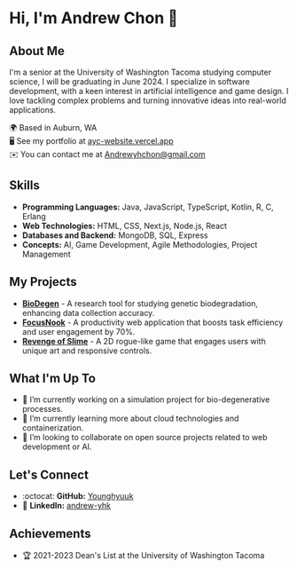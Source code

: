 # Hi, I'm Andrew Chon 👋

## About Me
I'm a senior at the University of Washington Tacoma studying computer science, I will be graduating in June 2024. I specialize in software development, with a keen interest in artificial intelligence and game design. I love tackling complex problems and turning innovative ideas into real-world applications.

🌍  Based in Auburn, WA  
🖥️  See my portfolio at [ayc-website.vercel.app](https://ayc-website.vercel.app/)  
✉️  You can contact me at [Andrewyhchon@gmail.com](mailto:Andrewyhchon@gmail.com)

## Skills
- **Programming Languages:** Java, JavaScript, TypeScript, Kotlin, R, C, Erlang
- **Web Technologies:** HTML, CSS, Next.js, Node.js, React
- **Databases and Backend:** MongoDB, SQL, Express
- **Concepts:** AI, Game Development, Agile Methodologies, Project Management

## My Projects
- **[BioDegen](https://algorithm0r.github.io/BioDegen/)** - A research tool for studying genetic biodegradation, enhancing data collection accuracy.
- **[FocusNook](https://github.com/Younghyuuk/FocusNook/tree/develop)** - A productivity web application that boosts task efficiency and user engagement by 70%.
- **[Revenge of Slime](https://younghyuuk.github.io/Revenge_of_Slime/)** - A 2D rogue-like game that engages users with unique art and responsive controls.

## What I'm Up To
- 🔭 I’m currently working on a simulation project for bio-degenerative processes.
- 🌱 I’m currently learning more about cloud technologies and containerization.
- 👯 I’m looking to collaborate on open source projects related to web development or AI.

## Let's Connect
- :octocat: **GitHub:** [Younghyuuk](https://github.com/Younghyuuk)
- :briefcase: **LinkedIn:** [andrew-yhk](https://www.linkedin.com/in/andrew-yhk/)

## Achievements
- 🏆 2021-2023 Dean's List at the University of Washington Tacoma

